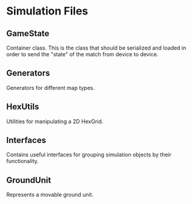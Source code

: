 # Simulation Files
## GameState
Container class. This is the class that should be serialized and loaded in order to send the "state" of the match from device to device.

## Generators
Generators for different map types.

## HexUtils
Utilities for manipulating a 2D HexGrid.

## Interfaces
Contains useful interfaces for grouping simulation objects by their functionality.

## GroundUnit
Represents a movable ground unit.